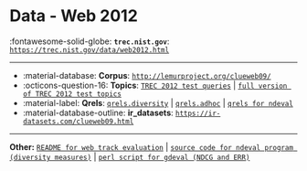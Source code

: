 # Data - Web 2012 

:fontawesome-solid-globe: **`trec.nist.gov`**: [`https://trec.nist.gov/data/web2012.html`](https://trec.nist.gov/data/web2012.html)

---

- :material-database: **Corpus**: [`http://lemurproject.org/clueweb09/`](http://lemurproject.org/clueweb09/)
- :octicons-question-16: **Topics**: [`TREC 2012 test queries`](https://trec.nist.gov/data/web/12/queries.151-200.txt) | [`full version of TREC 2012 test topics`](https://trec.nist.gov/data/web/12/full-topics.xml)
- :material-label: **Qrels**: [`qrels.diversity`](https://trec.nist.gov/data/web/12/qrels.diversity) | [`qrels.adhoc`](https://trec.nist.gov/data/web/12/qrels.adhoc) | [`qrels for ndeval`](https://trec.nist.gov/data/web/12/qrels-for-ndeval)
- :material-database-outline: **ir_datasets**: [`https://ir-datasets.com/clueweb09.html`](https://ir-datasets.com/clueweb09.html)


---

**Other:** [`README for web track evaluation`](https://trec.nist.gov/data/web/12/eval-README.txt) | [`source code for ndeval program (diversity measures)`](https://trec.nist.gov/data/web/12/ndeval.c) | [`perl script for gdeval (NDCG and ERR)`](https://trec.nist.gov/data/web/12/gdeval.pl)
